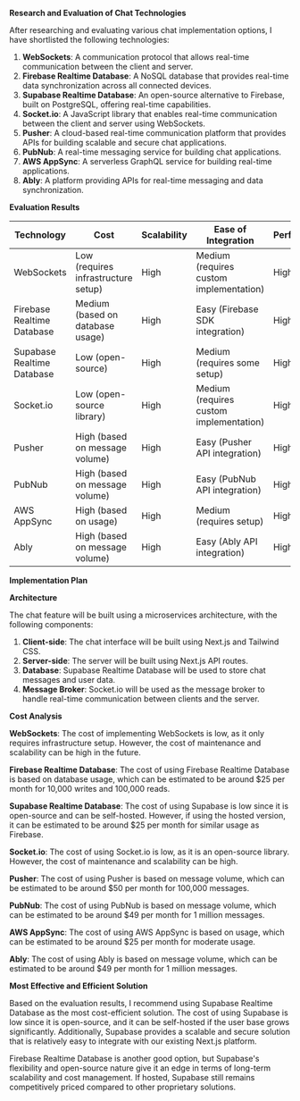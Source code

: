**Research and Evaluation of Chat Technologies**

After researching and evaluating various chat implementation options, I have shortlisted the following technologies:

1. **WebSockets**: A communication protocol that allows real-time communication between the client and server.
2. **Firebase Realtime Database**: A NoSQL database that provides real-time data synchronization across all connected devices.
3. **Supabase Realtime Database**: An open-source alternative to Firebase, built on PostgreSQL, offering real-time capabilities.
4. **Socket.io**: A JavaScript library that enables real-time communication between the client and server using WebSockets.
5. **Pusher**: A cloud-based real-time communication platform that provides APIs for building scalable and secure chat applications.
6. **PubNub**: A real-time messaging service for building chat applications.
7. **AWS AppSync**: A serverless GraphQL service for building real-time applications.
8. **Ably**: A platform providing APIs for real-time messaging and data synchronization.

**Evaluation Results**

| Technology | Cost | Scalability | Ease of Integration | Performance |
| --- | --- | --- | --- | --- |
| WebSockets | Low (requires infrastructure setup) | High | Medium (requires custom implementation) | High |
| Firebase Realtime Database | Medium (based on database usage) | High | Easy (Firebase SDK integration) | High |
| Supabase Realtime Database | Low (open-source) | High | Medium (requires some setup) | High |
| Socket.io | Low (open-source library) | High | Medium (requires custom implementation) | High |
| Pusher | High (based on message volume) | High | Easy (Pusher API integration) | High |
| PubNub | High (based on message volume) | High | Easy (PubNub API integration) | High |
| AWS AppSync | High (based on usage) | High | Medium (requires setup) | High |
| Ably | High (based on message volume) | High | Easy (Ably API integration) | High |

**Implementation Plan**

**Architecture**

The chat feature will be built using a microservices architecture, with the following components:

1. **Client-side**: The chat interface will be built using Next.js and Tailwind CSS.
2. **Server-side**: The server will be built using Next.js API routes.
3. **Database**: Supabase Realtime Database will be used to store chat messages and user data.
4. **Message Broker**: Socket.io will be used as the message broker to handle real-time communication between clients and the server.

**Cost Analysis**

**WebSockets**: The cost of implementing WebSockets is low, as it only requires infrastructure setup. However, the cost of maintenance and scalability can be high in the future.

**Firebase Realtime Database**: The cost of using Firebase Realtime Database is based on database usage, which can be estimated to be around $25 per month for 10,000 writes and 100,000 reads.

**Supabase Realtime Database**: The cost of using Supabase is low since it is open-source and can be self-hosted. However, if using the hosted version, it can be estimated to be around $25 per month for similar usage as Firebase.

**Socket.io**: The cost of using Socket.io is low, as it is an open-source library. However, the cost of maintenance and scalability can be high.

**Pusher**: The cost of using Pusher is based on message volume, which can be estimated to be around $50 per month for 100,000 messages.

**PubNub**: The cost of using PubNub is based on message volume, which can be estimated to be around $49 per month for 1 million messages.

**AWS AppSync**: The cost of using AWS AppSync is based on usage, which can be estimated to be around $25 per month for moderate usage.

**Ably**: The cost of using Ably is based on message volume, which can be estimated to be around $49 per month for 1 million messages.

**Most Effective and Efficient Solution**

Based on the evaluation results, I recommend using Supabase Realtime Database as the most cost-efficient solution. The cost of using Supabase is low since it is open-source, and it can be self-hosted if the user base grows significantly. Additionally, Supabase provides a scalable and secure solution that is relatively easy to integrate with our existing Next.js platform.

Firebase Realtime Database is another good option, but Supabase's flexibility and open-source nature give it an edge in terms of long-term scalability and cost management. If hosted, Supabase still remains competitively priced compared to other proprietary solutions.
